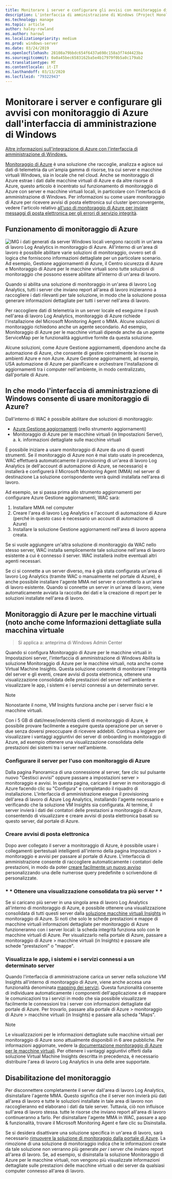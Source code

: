 ```yaml
---
title: Monitorare i server e configurare gli avvisi con monitoraggio di Azure dall'interfaccia di amministrazione di Windows
description: L'interfaccia di amministrazione di Windows (Project Honolulu) si integra con monitoraggio di Azure
ms.technology: manage
ms.topic: article
author: haley-rowland
ms.author: harowl
ms.localizationpriority: medium
ms.prod: windows-server
ms.date: 03/24/2019
ms.openlocfilehash: 28108a79bbdc654f6437a698c158a3f74d4423ba
ms.sourcegitcommit: 0a0a45bec6583162ba5e4b17979f0b5a0c179ab2
ms.translationtype: MT
ms.contentlocale: it-IT
ms.lasthandoff: 03/13/2020
ms.locfileid: "79322943"
---
```

# <a name="monitor-servers-and-configure-alerts-with-azure-monitor-from-windows-admin-center"></a>Monitorare i server e configurare gli avvisi con monitoraggio di Azure dall'interfaccia di amministrazione di Windows

[Altre informazioni sull'integrazione di Azure con l'interfaccia di amministrazione di Windows.](../plan/azure-integration-options.md)

[Monitoraggio di Azure](https://docs.microsoft.com/azure/azure-monitor/overview) è una soluzione che raccoglie, analizza e agisce sui dati di telemetria da un'ampia gamma di risorse, tra cui server e macchine virtuali Windows, sia in locale che nel cloud. Anche se monitoraggio di Azure estrae i dati dalle macchine virtuali di Azure e da altre risorse di Azure, questo articolo è incentrato sul funzionamento di monitoraggio di Azure con server e macchine virtuali locali, in particolare con l'interfaccia di amministrazione di Windows. Per informazioni su come usare monitoraggio di Azure per ricevere avvisi di posta elettronica sul cluster iperconvergente, vedere l'articolo relativo [all'uso di monitoraggio di Azure per inviare messaggi di posta elettronica per gli errori di servizio integrità](https://docs.microsoft.com/windows-server/storage/storage-spaces/configure-azure-monitor).

## <a name="how-does-azure-monitor-work"></a>Funzionamento di monitoraggio di Azure
![IMG](../media/azure-monitor-diagram.png) i dati generati da server Windows locali vengono raccolti in un'area di lavoro Log Analytics in monitoraggio di Azure. All'interno di un'area di lavoro è possibile abilitare varie soluzioni di monitoraggio, ovvero set di logica che forniscono informazioni dettagliate per un particolare scenario. Ad esempio, Gestione aggiornamenti di Azure, il Centro sicurezza di Azure e Monitoraggio di Azure per le macchine virtuali sono tutte soluzioni di monitoraggio che possono essere abilitate all'interno di un'area di lavoro. 

Quando si abilita una soluzione di monitoraggio in un'area di lavoro Log Analytics, tutti i server che inviano report all'area di lavoro inizieranno a raccogliere i dati rilevanti per tale soluzione, in modo che la soluzione possa generare informazioni dettagliate per tutti i server nell'area di lavoro. 

Per raccogliere dati di telemetria in un server locale ed eseguirne il push nell'area di lavoro Log Analytics, monitoraggio di Azure richiede l'installazione del Microsoft Monitoring Agent o MMA. Alcune soluzioni di monitoraggio richiedono anche un agente secondario. Ad esempio, Monitoraggio di Azure per le macchine virtuali dipende anche da un agente ServiceMap per le funzionalità aggiuntive fornite da questa soluzione. 

Alcune soluzioni, come Azure Gestione aggiornamenti, dipendono anche da automazione di Azure, che consente di gestire centralmente le risorse in ambienti Azure e non Azure. Azure Gestione aggiornamenti, ad esempio, USA automazione di Azure per pianificare e orchestrare l'installazione di aggiornamenti tra i computer nell'ambiente, in modo centralizzato, dall'portale di Azure.


## <a name="how-does-windows-admin-center-enable-you-to-use-azure-monitor"></a>In che modo l'interfaccia di amministrazione di Windows consente di usare monitoraggio di Azure?

Dall'interno di WAC è possibile abilitare due soluzioni di monitoraggio:

- [Azure Gestione aggiornamenti](azure-update-management.md) (nello strumento aggiornamenti)
- Monitoraggio di Azure per le macchine virtuali (in Impostazioni Server), a. k. informazioni dettagliate sulle macchine virtuali

È possibile iniziare a usare monitoraggio di Azure da uno di questi strumenti. Se il monitoraggio di Azure non è mai stato usato in precedenza, WAC effettuerà automaticamente il provisioning di un'area di lavoro Log Analytics (e dell'account di automazione di Azure, se necessario) e installerà e configurerà il Microsoft Monitoring Agent (MMA) nel server di destinazione La soluzione corrispondente verrà quindi installata nell'area di lavoro. 

Ad esempio, se si passa prima allo strumento aggiornamenti per configurare Azure Gestione aggiornamenti, WAC sarà:

1. Installare MMA nel computer
2. Creare l'area di lavoro Log Analytics e l'account di automazione di Azure (perché in questo caso è necessario un account di automazione di Azure)
3. Installare la soluzione Gestione aggiornamenti nell'area di lavoro appena creata.

Se si vuole aggiungere un'altra soluzione di monitoraggio da WAC nello stesso server, WAC installa semplicemente tale soluzione nell'area di lavoro esistente a cui è connesso il server. WAC installerà inoltre eventuali altri agenti necessari.

Se ci si connette a un server diverso, ma è già stata configurata un'area di lavoro Log Analytics (tramite WAC o manualmente nel portale di Azure), è anche possibile installare l'agente MMA nel server e connetterlo a un'area di lavoro esistente. Quando si connette un server in un'area di lavoro, viene automaticamente avviata la raccolta dei dati e la creazione di report per le soluzioni installate nell'area di lavoro.

## <a name="azure-monitor-for-virtual-machines-aka-virtual-machine-insights"></a>Monitoraggio di Azure per le macchine virtuali (noto anche come Informazioni dettagliate sulla macchina virtuale
>Si applica a: anteprima di Windows Admin Center

Quando si configura Monitoraggio di Azure per le macchine virtuali in Impostazioni server, l'interfaccia di amministrazione di Windows Abilita la soluzione Monitoraggio di Azure per le macchine virtuali, nota anche come Virtual Machine Insights. Questa soluzione consente di monitorare l'integrità del server e gli eventi, creare avvisi di posta elettronica, ottenere una visualizzazione consolidata delle prestazioni del server nell'ambiente e visualizzare le app, i sistemi e i servizi connessi a un determinato server.

> [!NOTE]
> Nonostante il nome, VM Insights funziona anche per i server fisici e le macchine virtuali.

Con i 5 GB di dati/mese/indennità clienti di monitoraggio di Azure, è possibile provare facilmente a eseguire questa operazione per un server o due senza doversi preoccupare di ricevere addebiti. Continua a leggere per visualizzare i vantaggi aggiuntivi dei server di onboarding in monitoraggio di Azure, ad esempio ottenere una visualizzazione consolidata delle prestazioni dei sistemi tra i server nell'ambiente.

### <a name="set-up-your-server-for-use-with-azure-monitor"></a>**Configurare il server per l'uso con monitoraggio di Azure**

Dalla pagina Panoramica di una connessione al server, fare clic sul pulsante nuovo "Gestisci avvisi" oppure passare a impostazioni server > monitoraggio e avvisi. In questa pagina, caricare il server in monitoraggio di Azure facendo clic su "Configura" e completando il riquadro di installazione. L'interfaccia di amministrazione esegue il provisioning dell'area di lavoro di Azure Log Analytics, installando l'agente necessario e verificando che la soluzione VM Insights sia configurata. Al termine, il server invierà i dati dei contatori delle prestazioni a monitoraggio di Azure, consentendo di visualizzare e creare avvisi di posta elettronica basati su questo server, dal portale di Azure.

### <a name="create-email-alerts"></a>**Creare avvisi di posta elettronica**

Dopo aver collegato il server a monitoraggio di Azure, è possibile usare i collegamenti ipertestuali intelligenti all'interno della pagina Impostazioni > monitoraggio e avvisi per passare al portale di Azure. L'interfaccia di amministrazione consente di raccogliere automaticamente i contatori delle prestazioni, in modo da poter [creare facilmente un nuovo avviso](https://docs.microsoft.com/azure/azure-monitor/platform/alerts-log) personalizzando una delle numerose query predefinite o scrivendone di personalizzate.

### <a name="get-a-consolidated-view-across-multiple-servers-"></a>\* * Ottenere una visualizzazione consolidata tra più server * *

Se si caricano più server in una singola area di lavoro Log Analytics all'interno di monitoraggio di Azure, è possibile ottenere una visualizzazione consolidata di tutti questi server dalla [soluzione macchine virtuali Insights](https://docs.microsoft.com/azure/azure-monitor/insights/vminsights-overview) in monitoraggio di Azure.  Si noti che solo le schede prestazioni e mappe di macchine virtuali informazioni dettagliate per monitoraggio di Azure funzioneranno con i server locali: la scheda integrità funziona solo con le macchine virtuali di Azure. Per visualizzarlo nella portale di Azure, passare a monitoraggio di Azure > macchine virtuali (in Insights) e passare alle schede "prestazioni" o "mappe".

### <a name="visualize-apps-systems-and-services-connected-to-a-given-server"></a>**Visualizza le app, i sistemi e i servizi connessi a un determinato server**

Quando l'interfaccia di amministrazione carica un server nella soluzione VM Insights all'interno di monitoraggio di Azure, viene anche accesa una funzionalità denominata [mapping dei servizi](https://docs.microsoft.com/azure/azure-monitor/insights/service-map). Questa funzionalità consente di individuare automaticamente i componenti dell'applicazione e di mappare le comunicazioni tra i servizi in modo che sia possibile visualizzare facilmente le connessioni tra i server con informazioni dettagliate dal portale di Azure. Per trovarlo, passare alla portale di Azure > monitoraggio di Azure > macchine virtuali (in Insights) e passare alla scheda "Maps".

> [!NOTE]
> Le visualizzazioni per le informazioni dettagliate sulle macchine virtuali per monitoraggio di Azure sono attualmente disponibili in 6 aree pubbliche.  Per informazioni aggiornate, vedere la [documentazione monitoraggio di Azure per le macchine virtuali](https://docs.microsoft.com/azure/azure-monitor/insights/vminsights-onboard#log-analytics).  Per ottenere i vantaggi aggiuntivi offerti dalla soluzione Virtual Machine Insights descritta in precedenza, è necessario distribuire l'area di lavoro Log Analytics in una delle aree supportate.

## <a name="disabling-monitoring"></a>Disabilitazione del monitoraggio

Per disconnettere completamente il server dall'area di lavoro Log Analytics, disinstallare l'agente MMA. Questo significa che il server non invierà più dati all'area di lavoro e tutte le soluzioni installate in tale area di lavoro non raccoglieranno ed elaborano i dati da tale server. Tuttavia, ciò non influisce sull'area di lavoro stessa. tutte le risorse che inviano report all'area di lavoro continueranno a farlo. Per disinstallare l'agente MMA in WAC, passare a app & funzionalità, trovare il Microsoft Monitoring Agent e fare clic su Disinstalla.

Se si desidera disattivare una soluzione specifica in un'area di lavoro, sarà necessario [rimuovere la soluzione di monitoraggio dalla portale di Azure](https://docs.microsoft.com/azure/azure-monitor/insights/solutions#remove-a-management-solution). La rimozione di una soluzione di monitoraggio indica che le informazioni create da tale soluzione non verranno più generate _per i_ server che inviano report all'area di lavoro. Se, ad esempio, si disinstalla la soluzione Monitoraggio di Azure per le macchine virtuali, non vengono più visualizzate informazioni dettagliate sulle prestazioni delle macchine virtuali o dei server da qualsiasi computer connesso all'area di lavoro.